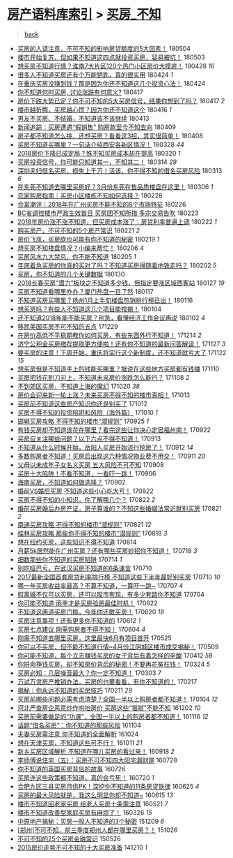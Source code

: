 [房产语料库索引](../../README.md)  > [买房_不知](买房_不知.md)
====
> [back](../README.md)

- [买房的人请注意，不可不知的影响房贷额度的5大因素！](http://jkwz.applinzi.com/ittc/7099311234774205446.html#%E4%B9%B0%E6%88%BF%E7%9A%84%E4%BA%BA%E8%AF%B7%E6%B3%A8%E6%84%8F%EF%BC%8C%E4%B8%8D%E5%8F%AF%E4%B8%8D%E7%9F%A5%E7%9A%84%E5%BD%B1%E5%93%8D%E6%88%BF%E8%B4%B7%E9%A2%9D%E5%BA%A6%E7%9A%845%E5%A4%A7%E5%9B%A0%E7%B4%A0%EF%BC%81) 180504  
- [楼市开始复苏，但如果不知道这四点就投资买房，容易被坑！](http://jkwz.applinzi.com/ittc/7098965110716630027.html#%E6%A5%BC%E5%B8%82%E5%BC%80%E5%A7%8B%E5%A4%8D%E8%8B%8F%EF%BC%8C%E4%BD%86%E5%A6%82%E6%9E%9C%E4%B8%8D%E7%9F%A5%E9%81%93%E8%BF%99%E5%9B%9B%E7%82%B9%E5%B0%B1%E6%8A%95%E8%B5%84%E4%B9%B0%E6%88%BF%EF%BC%8C%E5%AE%B9%E6%98%93%E8%A2%AB%E5%9D%91%EF%BC%81) 180503  
- [想买房不知道行情？淮南7大片区120个热门小区房价大摸底！](http://jkwz.applinzi.com/ittc/7096966042998014983.html#%E6%83%B3%E4%B9%B0%E6%88%BF%E4%B8%8D%E7%9F%A5%E9%81%93%E8%A1%8C%E6%83%85%EF%BC%9F%E6%B7%AE%E5%8D%977%E5%A4%A7%E7%89%87%E5%8C%BA120%E4%B8%AA%E7%83%AD%E9%97%A8%E5%B0%8F%E5%8C%BA%E6%88%BF%E4%BB%B7%E5%A4%A7%E6%91%B8%E5%BA%95%EF%BC%81) 180428 *16* 
- [很多人不知道买房还有个万能钥匙，真的很实用](http://jkwz.applinzi.com/ittc/7095532587047191562.html#%E5%BE%88%E5%A4%9A%E4%BA%BA%E4%B8%8D%E7%9F%A5%E9%81%93%E4%B9%B0%E6%88%BF%E8%BF%98%E6%9C%89%E4%B8%AA%E4%B8%87%E8%83%BD%E9%92%A5%E5%8C%99%EF%BC%8C%E7%9C%9F%E7%9A%84%E5%BE%88%E5%AE%9E%E7%94%A8) 180424 *1* 
- [在重庆买房没赚到钱？那是因为你还不知道这几个投资心法！](http://jkwz.applinzi.com/ittc/7095505882542769168.html#%E5%9C%A8%E9%87%8D%E5%BA%86%E4%B9%B0%E6%88%BF%E6%B2%A1%E8%B5%9A%E5%88%B0%E9%92%B1%EF%BC%9F%E9%82%A3%E6%98%AF%E5%9B%A0%E4%B8%BA%E4%BD%A0%E8%BF%98%E4%B8%8D%E7%9F%A5%E9%81%93%E8%BF%99%E5%87%A0%E4%B8%AA%E6%8A%95%E8%B5%84%E5%BF%83%E6%B3%95%EF%BC%81) 180424  
- [你不知道何时买房, 讨论涨跌有何意义?](http://jkwz.applinzi.com/ittc/7092903444304364561.html#%E4%BD%A0%E4%B8%8D%E7%9F%A5%E9%81%93%E4%BD%95%E6%97%B6%E4%B9%B0%E6%88%BF%2C+%E8%AE%A8%E8%AE%BA%E6%B6%A8%E8%B7%8C%E6%9C%89%E4%BD%95%E6%84%8F%E4%B9%89%3F) 180417  
- [房价下跌大势已定？你不可不知的5大买房信号，结果你想到了吗？](http://jkwz.applinzi.com/ittc/7092897775304049681.html#%E6%88%BF%E4%BB%B7%E4%B8%8B%E8%B7%8C%E5%A4%A7%E5%8A%BF%E5%B7%B2%E5%AE%9A%EF%BC%9F%E4%BD%A0%E4%B8%8D%E5%8F%AF%E4%B8%8D%E7%9F%A5%E7%9A%845%E5%A4%A7%E4%B9%B0%E6%88%BF%E4%BF%A1%E5%8F%B7%EF%BC%8C%E7%BB%93%E6%9E%9C%E4%BD%A0%E6%83%B3%E5%88%B0%E4%BA%86%E5%90%97%EF%BC%9F) 180417 *2* 
- [楼市越折腾，买房越心慌？因为你还不知道这个](http://jkwz.applinzi.com/ittc/7092522306545124362.html#%E6%A5%BC%E5%B8%82%E8%B6%8A%E6%8A%98%E8%85%BE%EF%BC%8C%E4%B9%B0%E6%88%BF%E8%B6%8A%E5%BF%83%E6%85%8C%EF%BC%9F%E5%9B%A0%E4%B8%BA%E4%BD%A0%E8%BF%98%E4%B8%8D%E7%9F%A5%E9%81%93%E8%BF%99%E4%B8%AA) 180416 *1* 
- [男友不买房、不结婚，不知道该不该继续](http://jkwz.applinzi.com/ittc/7091541126282740746.html#%E7%94%B7%E5%8F%8B%E4%B8%8D%E4%B9%B0%E6%88%BF%E3%80%81%E4%B8%8D%E7%BB%93%E5%A9%9A%EF%BC%8C%E4%B8%8D%E7%9F%A5%E9%81%93%E8%AF%A5%E4%B8%8D%E8%AF%A5%E7%BB%A7%E7%BB%AD) 180413  
- [新闻追踪：买房遭遇“假销售” 购房款至今不知去向](http://jkwz.applinzi.com/ittc/7090074220300338186.html#%E6%96%B0%E9%97%BB%E8%BF%BD%E8%B8%AA%EF%BC%9A%E4%B9%B0%E6%88%BF%E9%81%AD%E9%81%87%E2%80%9C%E5%81%87%E9%94%80%E5%94%AE%E2%80%9D+%E8%B4%AD%E6%88%BF%E6%AC%BE%E8%87%B3%E4%BB%8A%E4%B8%8D%E7%9F%A5%E5%8E%BB%E5%90%91) 180409  
- [房子都不知道怎么挑，还想买房？看看这3招，其实很简单！](http://jkwz.applinzi.com/ittc/7089669072977658886.html#%E6%88%BF%E5%AD%90%E9%83%BD%E4%B8%8D%E7%9F%A5%E9%81%93%E6%80%8E%E4%B9%88%E6%8C%91%EF%BC%8C%E8%BF%98%E6%83%B3%E4%B9%B0%E6%88%BF%EF%BC%9F%E7%9C%8B%E7%9C%8B%E8%BF%993%E6%8B%9B%EF%BC%8C%E5%85%B6%E5%AE%9E%E5%BE%88%E7%AE%80%E5%8D%95%EF%BC%81) 180408  
- [买房不知道买哪里？一句话介绍西安各新区情况！](http://jkwz.applinzi.com/ittc/7085530901184513035.html#%E4%B9%B0%E6%88%BF%E4%B8%8D%E7%9F%A5%E9%81%93%E4%B9%B0%E5%93%AA%E9%87%8C%EF%BC%9F%E4%B8%80%E5%8F%A5%E8%AF%9D%E4%BB%8B%E7%BB%8D%E8%A5%BF%E5%AE%89%E5%90%84%E6%96%B0%E5%8C%BA%E6%83%85%E5%86%B5%EF%BC%81) 180328 *44* 
- [2018房价下降已成定局？殊不知买房成本却在提高](http://jkwz.applinzi.com/ittc/7082638604881101831.html#2018%E6%88%BF%E4%BB%B7%E4%B8%8B%E9%99%8D%E5%B7%B2%E6%88%90%E5%AE%9A%E5%B1%80%EF%BC%9F%E6%AE%8A%E4%B8%8D%E7%9F%A5%E4%B9%B0%E6%88%BF%E6%88%90%E6%9C%AC%E5%8D%B4%E5%9C%A8%E6%8F%90%E9%AB%98) 180320 *1* 
- [买房投资信号，你可能只知道其一，不知其二！](http://jkwz.applinzi.com/ittc/7080289951151555591.html#%E4%B9%B0%E6%88%BF%E6%8A%95%E8%B5%84%E4%BF%A1%E5%8F%B7%EF%BC%8C%E4%BD%A0%E5%8F%AF%E8%83%BD%E5%8F%AA%E7%9F%A5%E9%81%93%E5%85%B6%E4%B8%80%EF%BC%8C%E4%B8%8D%E7%9F%A5%E5%85%B6%E4%BA%8C%EF%BC%81) 180314 *29* 
- [深圳夫妇借名买房，损失上千万！活该，你不得不知的借名买房风险](http://jkwz.applinzi.com/ittc/7079944801527268359.html#%E6%B7%B1%E5%9C%B3%E5%A4%AB%E5%A6%87%E5%80%9F%E5%90%8D%E4%B9%B0%E6%88%BF%EF%BC%8C%E6%8D%9F%E5%A4%B1%E4%B8%8A%E5%8D%83%E4%B8%87%EF%BC%81%E6%B4%BB%E8%AF%A5%EF%BC%8C%E4%BD%A0%E4%B8%8D%E5%BE%97%E4%B8%8D%E7%9F%A5%E7%9A%84%E5%80%9F%E5%90%8D%E4%B9%B0%E6%88%BF%E9%A3%8E%E9%99%A9) 180313 *6* 
- [在东莞不知道去哪里买房好？3月份东莞在售品质楼盘在这里！](http://jkwz.applinzi.com/ittc/7077419494534546439.html#%E5%9C%A8%E4%B8%9C%E8%8E%9E%E4%B8%8D%E7%9F%A5%E9%81%93%E5%8E%BB%E5%93%AA%E9%87%8C%E4%B9%B0%E6%88%BF%E5%A5%BD%EF%BC%9F3%E6%9C%88%E4%BB%BD%E4%B8%9C%E8%8E%9E%E5%9C%A8%E5%94%AE%E5%93%81%E8%B4%A8%E6%A5%BC%E7%9B%98%E5%9C%A8%E8%BF%99%E9%87%8C%EF%BC%81) 180306 *1* 
- [恋家购房指南｜买房小区楼栋不知如何选择？](http://jkwz.applinzi.com/ittc/7075187347211944966.html#%E6%81%8B%E5%AE%B6%E8%B4%AD%E6%88%BF%E6%8C%87%E5%8D%97%EF%BD%9C%E4%B9%B0%E6%88%BF%E5%B0%8F%E5%8C%BA%E6%A5%BC%E6%A0%8B%E4%B8%8D%E7%9F%A5%E5%A6%82%E4%BD%95%E9%80%89%E6%8B%A9%EF%BC%9F) 180228  
- [合富潮评｜2018年在广州买房不能不知的8个市场特征](http://jkwz.applinzi.com/ittc/7074338331163100166.html#%E5%90%88%E5%AF%8C%E6%BD%AE%E8%AF%84%EF%BD%9C2018%E5%B9%B4%E5%9C%A8%E5%B9%BF%E5%B7%9E%E4%B9%B0%E6%88%BF%E4%B8%8D%E8%83%BD%E4%B8%8D%E7%9F%A5%E7%9A%848%E4%B8%AA%E5%B8%82%E5%9C%BA%E7%89%B9%E5%BE%81) 180226  
- [BC省调控楼市严政生效首日 买房团不知所措 多宗交易告吹](http://jkwz.applinzi.com/ittc/7073196506826146827.html#BC%E7%9C%81%E8%B0%83%E6%8E%A7%E6%A5%BC%E5%B8%82%E4%B8%A5%E6%94%BF%E7%94%9F%E6%95%88%E9%A6%96%E6%97%A5+%E4%B9%B0%E6%88%BF%E5%9B%A2%E4%B8%8D%E7%9F%A5%E6%89%80%E6%8E%AA+%E5%A4%9A%E5%AE%97%E4%BA%A4%E6%98%93%E5%91%8A%E5%90%B9) 180223  
- [2018年房价涨不涨不知道，但买房成本涨了：房贷利率普遍上调](http://jkwz.applinzi.com/ittc/7072667548531557382.html#2018%E5%B9%B4%E6%88%BF%E4%BB%B7%E6%B6%A8%E4%B8%8D%E6%B6%A8%E4%B8%8D%E7%9F%A5%E9%81%93%EF%BC%8C%E4%BD%86%E4%B9%B0%E6%88%BF%E6%88%90%E6%9C%AC%E6%B6%A8%E4%BA%86%EF%BC%9A%E6%88%BF%E8%B4%B7%E5%88%A9%E7%8E%87%E6%99%AE%E9%81%8D%E4%B8%8A%E8%B0%83) 180222 *1* 
- [购买房产，不可不知的5个房产常识](http://jkwz.applinzi.com/ittc/7072172096279282694.html#%E8%B4%AD%E4%B9%B0%E6%88%BF%E4%BA%A7%EF%BC%8C%E4%B8%8D%E5%8F%AF%E4%B8%8D%E7%9F%A5%E7%9A%845%E4%B8%AA%E6%88%BF%E4%BA%A7%E5%B8%B8%E8%AF%86) 180221 *2* 
- [房价飞涨，买房砍价可能有你不知道的秘密](http://jkwz.applinzi.com/ittc/7071345571388720134.html#%E6%88%BF%E4%BB%B7%E9%A3%9E%E6%B6%A8%EF%BC%8C%E4%B9%B0%E6%88%BF%E7%A0%8D%E4%BB%B7%E5%8F%AF%E8%83%BD%E6%9C%89%E4%BD%A0%E4%B8%8D%E7%9F%A5%E9%81%93%E7%9A%84%E7%A7%98%E5%AF%86) 180219 *1* 
- [想买房不知楼盘情况？小编来帮忙！](http://jkwz.applinzi.com/ittc/7066786902407906315.html#%E6%83%B3%E4%B9%B0%E6%88%BF%E4%B8%8D%E7%9F%A5%E6%A5%BC%E7%9B%98%E6%83%85%E5%86%B5%EF%BC%9F%E5%B0%8F%E7%BC%96%E6%9D%A5%E5%B8%AE%E5%BF%99%EF%BC%81) 180206 *4* 
- [买房风水九大禁忌，你不能不知道](http://jkwz.applinzi.com/ittc/7066737341446489095.html#%E4%B9%B0%E6%88%BF%E9%A3%8E%E6%B0%B4%E4%B9%9D%E5%A4%A7%E7%A6%81%E5%BF%8C%EF%BC%8C%E4%BD%A0%E4%B8%8D%E8%83%BD%E4%B8%8D%E7%9F%A5%E9%81%93) 180205 *1* 
- [年底着急买房的你真的买对了吗？不知道买房得随着地铁走吗？](http://jkwz.applinzi.com/ittc/7065539527026672646.html#%E5%B9%B4%E5%BA%95%E7%9D%80%E6%80%A5%E4%B9%B0%E6%88%BF%E7%9A%84%E4%BD%A0%E7%9C%9F%E7%9A%84%E4%B9%B0%E5%AF%B9%E4%BA%86%E5%90%97%EF%BC%9F%E4%B8%8D%E7%9F%A5%E9%81%93%E4%B9%B0%E6%88%BF%E5%BE%97%E9%9A%8F%E7%9D%80%E5%9C%B0%E9%93%81%E8%B5%B0%E5%90%97%EF%BC%9F) 180202 *5* 
- [买房，你不知道的几个关键数据](http://jkwz.applinzi.com/ittc/7064293406585390086.html#%E4%B9%B0%E6%88%BF%EF%BC%8C%E4%BD%A0%E4%B8%8D%E7%9F%A5%E9%81%93%E7%9A%84%E5%87%A0%E4%B8%AA%E5%85%B3%E9%94%AE%E6%95%B0%E6%8D%AE) 180130  
- [2018长春买房“潜力”板块之不知道多少钱，但指定要涨区域西客站](http://jkwz.applinzi.com/ittc/7062846635623580679.html#2018%E9%95%BF%E6%98%A5%E4%B9%B0%E6%88%BF%E2%80%9C%E6%BD%9C%E5%8A%9B%E2%80%9D%E6%9D%BF%E5%9D%97%E4%B9%8B%E4%B8%8D%E7%9F%A5%E9%81%93%E5%A4%9A%E5%B0%91%E9%92%B1%EF%BC%8C%E4%BD%86%E6%8C%87%E5%AE%9A%E8%A6%81%E6%B6%A8%E5%8C%BA%E5%9F%9F%E8%A5%BF%E5%AE%A2%E7%AB%99) 180127 *19* 
- [买房不知道看哪里咋办？厦门热盘一目了然](http://jkwz.applinzi.com/ittc/7059485775484158982.html#%E4%B9%B0%E6%88%BF%E4%B8%8D%E7%9F%A5%E9%81%93%E7%9C%8B%E5%93%AA%E9%87%8C%E5%92%8B%E5%8A%9E%EF%BC%9F%E5%8E%A6%E9%97%A8%E7%83%AD%E7%9B%98%E4%B8%80%E7%9B%AE%E4%BA%86%E7%84%B6) 180117  
- [不知道买房买哪里？扬州1月上半旬楼盘热销排行榜已出！](http://jkwz.applinzi.com/ittc/7059205782128559110.html#%E4%B8%8D%E7%9F%A5%E9%81%93%E4%B9%B0%E6%88%BF%E4%B9%B0%E5%93%AA%E9%87%8C%EF%BC%9F%E6%89%AC%E5%B7%9E1%E6%9C%88%E4%B8%8A%E5%8D%8A%E6%97%AC%E6%A5%BC%E7%9B%98%E7%83%AD%E9%94%80%E6%8E%92%E8%A1%8C%E6%A6%9C%E5%B7%B2%E5%87%BA%EF%BC%81) 180116  
- [想买房吗？有些人不知道这几个项目能按揭！](http://jkwz.applinzi.com/ittc/7054688429881689105.html#%E6%83%B3%E4%B9%B0%E6%88%BF%E5%90%97%EF%BC%9F%E6%9C%89%E4%BA%9B%E4%BA%BA%E4%B8%8D%E7%9F%A5%E9%81%93%E8%BF%99%E5%87%A0%E4%B8%AA%E9%A1%B9%E7%9B%AE%E8%83%BD%E6%8C%89%E6%8F%AD%EF%BC%81) 180104  
- [还不知道2018年能不能买房？别急，看懂经济工作会议再说](http://jkwz.applinzi.com/ittc/7053987800439849995.html#%E8%BF%98%E4%B8%8D%E7%9F%A5%E9%81%932018%E5%B9%B4%E8%83%BD%E4%B8%8D%E8%83%BD%E4%B9%B0%E6%88%BF%EF%BC%9F%E5%88%AB%E6%80%A5%EF%BC%8C%E7%9C%8B%E6%87%82%E7%BB%8F%E6%B5%8E%E5%B7%A5%E4%BD%9C%E4%BC%9A%E8%AE%AE%E5%86%8D%E8%AF%B4) 180102 *4* 
- [移民美国买房不可不知的五点](http://jkwz.applinzi.com/ittc/7052452914348426257.html#%E7%A7%BB%E6%B0%91%E7%BE%8E%E5%9B%BD%E4%B9%B0%E6%88%BF%E4%B8%8D%E5%8F%AF%E4%B8%8D%E7%9F%A5%E7%9A%84%E4%BA%94%E7%82%B9) 171229  
- [在房价高低不平稳期教你如何买房，有些东西外行不知道！](http://jkwz.applinzi.com/ittc/7046855208179598352.html#%E5%9C%A8%E6%88%BF%E4%BB%B7%E9%AB%98%E4%BD%8E%E4%B8%8D%E5%B9%B3%E7%A8%B3%E6%9C%9F%E6%95%99%E4%BD%A0%E5%A6%82%E4%BD%95%E4%B9%B0%E6%88%BF%EF%BC%8C%E6%9C%89%E4%BA%9B%E4%B8%9C%E8%A5%BF%E5%A4%96%E8%A1%8C%E4%B8%8D%E7%9F%A5%E9%81%93%EF%BC%81) 171214 *2* 
- [济宁公积金买房缴存提取更方便啦！还有你不知道的最新问答解读！](http://jkwz.applinzi.com/ittc/7040569647361950737.html#%E6%B5%8E%E5%AE%81%E5%85%AC%E7%A7%AF%E9%87%91%E4%B9%B0%E6%88%BF%E7%BC%B4%E5%AD%98%E6%8F%90%E5%8F%96%E6%9B%B4%E6%96%B9%E4%BE%BF%E5%95%A6%EF%BC%81%E8%BF%98%E6%9C%89%E4%BD%A0%E4%B8%8D%E7%9F%A5%E9%81%93%E7%9A%84%E6%9C%80%E6%96%B0%E9%97%AE%E7%AD%94%E8%A7%A3%E8%AF%BB%EF%BC%81) 171127 *3* 
- [要买房的注意！下周开始，重庆将实行这个新制度，还不知道就亏大了](http://jkwz.applinzi.com/ittc/7038900640313508881.html#%E8%A6%81%E4%B9%B0%E6%88%BF%E7%9A%84%E6%B3%A8%E6%84%8F%EF%BC%81%E4%B8%8B%E5%91%A8%E5%BC%80%E5%A7%8B%EF%BC%8C%E9%87%8D%E5%BA%86%E5%B0%86%E5%AE%9E%E8%A1%8C%E8%BF%99%E4%B8%AA%E6%96%B0%E5%88%B6%E5%BA%A6%EF%BC%8C%E8%BF%98%E4%B8%8D%E7%9F%A5%E9%81%93%E5%B0%B1%E4%BA%8F%E5%A4%A7%E4%BA%86) 171122 *15* 
- [想买房但是不知道手上的钱能买哪里？据说在这些地方买房都有钱赚](http://jkwz.applinzi.com/ittc/7034331744927482896.html#%E6%83%B3%E4%B9%B0%E6%88%BF%E4%BD%86%E6%98%AF%E4%B8%8D%E7%9F%A5%E9%81%93%E6%89%8B%E4%B8%8A%E7%9A%84%E9%92%B1%E8%83%BD%E4%B9%B0%E5%93%AA%E9%87%8C%EF%BC%9F%E6%8D%AE%E8%AF%B4%E5%9C%A8%E8%BF%99%E4%BA%9B%E5%9C%B0%E6%96%B9%E4%B9%B0%E6%88%BF%E9%83%BD%E6%9C%89%E9%92%B1%E8%B5%9A) 171110  
- [买房把钱花到刀刃上，不知道未来房价涨跌怎么能行？](http://jkwz.applinzi.com/ittc/7033676843385881617.html#%E4%B9%B0%E6%88%BF%E6%8A%8A%E9%92%B1%E8%8A%B1%E5%88%B0%E5%88%80%E5%88%83%E4%B8%8A%EF%BC%8C%E4%B8%8D%E7%9F%A5%E9%81%93%E6%9C%AA%E6%9D%A5%E6%88%BF%E4%BB%B7%E6%B6%A8%E8%B7%8C%E6%80%8E%E4%B9%88%E8%83%BD%E8%A1%8C%EF%BC%9F) 171108 *2* 
- [不到郊区买房，不知道上海的魔幻](http://jkwz.applinzi.com/ittc/7026469685598618640.html#%E4%B8%8D%E5%88%B0%E9%83%8A%E5%8C%BA%E4%B9%B0%E6%88%BF%EF%BC%8C%E4%B8%8D%E7%9F%A5%E9%81%93%E4%B8%8A%E6%B5%B7%E7%9A%84%E9%AD%94%E5%B9%BB) 171020 *38* 
- [房价会迎来新一轮上涨？未来买房不得不知的楼市真相！](http://jkwz.applinzi.com/ittc/7023984898698904592.html#%E6%88%BF%E4%BB%B7%E4%BC%9A%E8%BF%8E%E6%9D%A5%E6%96%B0%E4%B8%80%E8%BD%AE%E4%B8%8A%E6%B6%A8%EF%BC%9F%E6%9C%AA%E6%9D%A5%E4%B9%B0%E6%88%BF%E4%B8%8D%E5%BE%97%E4%B8%8D%E7%9F%A5%E7%9A%84%E6%A5%BC%E5%B8%82%E7%9C%9F%E7%9B%B8%EF%BC%81) 171013  
- [买房前不知道这些房产知识你还是别买了](http://jkwz.applinzi.com/ittc/7023582820033889296.html#%E4%B9%B0%E6%88%BF%E5%89%8D%E4%B8%8D%E7%9F%A5%E9%81%93%E8%BF%99%E4%BA%9B%E6%88%BF%E4%BA%A7%E7%9F%A5%E8%AF%86%E4%BD%A0%E8%BF%98%E6%98%AF%E5%88%AB%E4%B9%B0%E4%BA%86) 171012  
- [买房不得不知的投资陷阱和风险（海外篇）](http://jkwz.applinzi.com/ittc/7022862981023663121.html#%E4%B9%B0%E6%88%BF%E4%B8%8D%E5%BE%97%E4%B8%8D%E7%9F%A5%E7%9A%84%E6%8A%95%E8%B5%84%E9%99%B7%E9%98%B1%E5%92%8C%E9%A3%8E%E9%99%A9%EF%BC%88%E6%B5%B7%E5%A4%96%E7%AF%87%EF%BC%89) 171010 *1* 
- [邯郸买房攻略 不得不知的楼市“潜规则”](http://jkwz.applinzi.com/ittc/7017166377755083793.html#%E9%82%AF%E9%83%B8%E4%B9%B0%E6%88%BF%E6%94%BB%E7%95%A5+%E4%B8%8D%E5%BE%97%E4%B8%8D%E7%9F%A5%E7%9A%84%E6%A5%BC%E5%B8%82%E2%80%9C%E6%BD%9C%E8%A7%84%E5%88%99%E2%80%9D) 170925 *1* 
- [有钱买房却不知道该花在哪里？看完这些让你决心定居福州南！](http://jkwz.applinzi.com/ittc/7016186156197348369.html#%E6%9C%89%E9%92%B1%E4%B9%B0%E6%88%BF%E5%8D%B4%E4%B8%8D%E7%9F%A5%E9%81%93%E8%AF%A5%E8%8A%B1%E5%9C%A8%E5%93%AA%E9%87%8C%EF%BC%9F%E7%9C%8B%E5%AE%8C%E8%BF%99%E4%BA%9B%E8%AE%A9%E4%BD%A0%E5%86%B3%E5%BF%83%E5%AE%9A%E5%B1%85%E7%A6%8F%E5%B7%9E%E5%8D%97%EF%BC%81) 170922  
- [买房应关注哪些问题？以下六点不得不知道！](http://jkwz.applinzi.com/ittc/7012742568792818704.html#%E4%B9%B0%E6%88%BF%E5%BA%94%E5%85%B3%E6%B3%A8%E5%93%AA%E4%BA%9B%E9%97%AE%E9%A2%98%EF%BC%9F%E4%BB%A5%E4%B8%8B%E5%85%AD%E7%82%B9%E4%B8%8D%E5%BE%97%E4%B8%8D%E7%9F%A5%E9%81%93%EF%BC%81) 170913  
- [不知道从什么时候开始，岳阳人买房开始流行抢房了！](http://jkwz.applinzi.com/ittc/7012380012542690320.html#%E4%B8%8D%E7%9F%A5%E9%81%93%E4%BB%8E%E4%BB%80%E4%B9%88%E6%97%B6%E5%80%99%E5%BC%80%E5%A7%8B%EF%BC%8C%E5%B2%B3%E9%98%B3%E4%BA%BA%E4%B9%B0%E6%88%BF%E5%BC%80%E5%A7%8B%E6%B5%81%E8%A1%8C%E6%8A%A2%E6%88%BF%E4%BA%86%EF%BC%81) 170912 *14* 
- [多数购房者不知道！买房后出现这六种情况物业费不用交！](http://jkwz.applinzi.com/ittc/7012129402010469393.html#%E5%A4%9A%E6%95%B0%E8%B4%AD%E6%88%BF%E8%80%85%E4%B8%8D%E7%9F%A5%E9%81%93%EF%BC%81%E4%B9%B0%E6%88%BF%E5%90%8E%E5%87%BA%E7%8E%B0%E8%BF%99%E5%85%AD%E7%A7%8D%E6%83%85%E5%86%B5%E7%89%A9%E4%B8%9A%E8%B4%B9%E4%B8%8D%E7%94%A8%E4%BA%A4%EF%BC%81) 170911 *20* 
- [父母以未成年子女名义买房 五大风险不可不知](http://jkwz.applinzi.com/ittc/7010940890355598097.html#%E7%88%B6%E6%AF%8D%E4%BB%A5%E6%9C%AA%E6%88%90%E5%B9%B4%E5%AD%90%E5%A5%B3%E5%90%8D%E4%B9%89%E4%B9%B0%E6%88%BF+%E4%BA%94%E5%A4%A7%E9%A3%8E%E9%99%A9%E4%B8%8D%E5%8F%AF%E4%B8%8D%E7%9F%A5) 170908  
- [买房十大陷阱！不看不知道，一看吓一跳！](http://jkwz.applinzi.com/ittc/7010204463376368656.html#%E4%B9%B0%E6%88%BF%E5%8D%81%E5%A4%A7%E9%99%B7%E9%98%B1%EF%BC%81%E4%B8%8D%E7%9C%8B%E4%B8%8D%E7%9F%A5%E9%81%93%EF%BC%8C%E4%B8%80%E7%9C%8B%E5%90%93%E4%B8%80%E8%B7%B3%EF%BC%81) 170906  
- [海南买房，不知道如何做选择？](http://jkwz.applinzi.com/ittc/7008728021123728401.html#%E6%B5%B7%E5%8D%97%E4%B9%B0%E6%88%BF%EF%BC%8C%E4%B8%8D%E7%9F%A5%E9%81%93%E5%A6%82%E4%BD%95%E5%81%9A%E9%80%89%E6%8B%A9%EF%BC%9F) 170902  
- [婚前VS婚后买房 不知道这些小心吃大亏！](http://jkwz.applinzi.com/ittc/7004702958988821521.html#%E5%A9%9A%E5%89%8DVS%E5%A9%9A%E5%90%8E%E4%B9%B0%E6%88%BF+%E4%B8%8D%E7%9F%A5%E9%81%93%E8%BF%99%E4%BA%9B%E5%B0%8F%E5%BF%83%E5%90%83%E5%A4%A7%E4%BA%8F%EF%BC%81) 170822  
- [买房不得不知的小知识，你了解哪几个？](http://jkwz.applinzi.com/ittc/7004545497833145360.html#%E4%B9%B0%E6%88%BF%E4%B8%8D%E5%BE%97%E4%B8%8D%E7%9F%A5%E7%9A%84%E5%B0%8F%E7%9F%A5%E8%AF%86%EF%BC%8C%E4%BD%A0%E4%BA%86%E8%A7%A3%E5%93%AA%E5%87%A0%E4%B8%AA%EF%BC%9F) 170822 *2* 
- [婚前买房婚后办房产证，房子算谁的？不知这些婚姻法常识就别买房](http://jkwz.applinzi.com/ittc/7004330112911410193.html#%E5%A9%9A%E5%89%8D%E4%B9%B0%E6%88%BF%E5%A9%9A%E5%90%8E%E5%8A%9E%E6%88%BF%E4%BA%A7%E8%AF%81%EF%BC%8C%E6%88%BF%E5%AD%90%E7%AE%97%E8%B0%81%E7%9A%84%EF%BC%9F%E4%B8%8D%E7%9F%A5%E8%BF%99%E4%BA%9B%E5%A9%9A%E5%A7%BB%E6%B3%95%E5%B8%B8%E8%AF%86%E5%B0%B1%E5%88%AB%E4%B9%B0%E6%88%BF) 170821 *2* 
- [南通买房攻略 不得不知的楼市“潜规则”](http://jkwz.applinzi.com/ittc/7004038935242867728.html#%E5%8D%97%E9%80%9A%E4%B9%B0%E6%88%BF%E6%94%BB%E7%95%A5+%E4%B8%8D%E5%BE%97%E4%B8%8D%E7%9F%A5%E7%9A%84%E6%A5%BC%E5%B8%82%E2%80%9C%E6%BD%9C%E8%A7%84%E5%88%99%E2%80%9D) 170821 *12* 
- [桂林买房攻略 那些你不得不知的楼市“潜规则”](http://jkwz.applinzi.com/ittc/7002926014609753104.html#%E6%A1%82%E6%9E%97%E4%B9%B0%E6%88%BF%E6%94%BB%E7%95%A5+%E9%82%A3%E4%BA%9B%E4%BD%A0%E4%B8%8D%E5%BE%97%E4%B8%8D%E7%9F%A5%E7%9A%84%E6%A5%BC%E5%B8%82%E2%80%9C%E6%BD%9C%E8%A7%84%E5%88%99%E2%80%9D) 170818 *3* 
- [想在纽约买房，这些知识不得不知道](http://jkwz.applinzi.com/ittc/7001716498585093137.html#%E6%83%B3%E5%9C%A8%E7%BA%BD%E7%BA%A6%E4%B9%B0%E6%88%BF%EF%BC%8C%E8%BF%99%E4%BA%9B%E7%9F%A5%E8%AF%86%E4%B8%8D%E5%BE%97%E4%B8%8D%E7%9F%A5%E9%81%93) 170814  
- [月薪5k居然能在广州买房？还有哪些买房妙招你不知道！](http://jkwz.applinzi.com/ittc/6991658955368301584.html#%E6%9C%88%E8%96%AA5k%E5%B1%85%E7%84%B6%E8%83%BD%E5%9C%A8%E5%B9%BF%E5%B7%9E%E4%B9%B0%E6%88%BF%EF%BC%9F%E8%BF%98%E6%9C%89%E5%93%AA%E4%BA%9B%E4%B9%B0%E6%88%BF%E5%A6%99%E6%8B%9B%E4%BD%A0%E4%B8%8D%E7%9F%A5%E9%81%93%EF%BC%81) 170718 *3* 
- [细数那些你不知道的买房陷阱](http://jkwz.applinzi.com/ittc/6990205005469320208.html#%E7%BB%86%E6%95%B0%E9%82%A3%E4%BA%9B%E4%BD%A0%E4%B8%8D%E7%9F%A5%E9%81%93%E7%9A%84%E4%B9%B0%E6%88%BF%E9%99%B7%E9%98%B1) 170714 *1* 
- [别吃哑巴亏，在武汉买房不知道的6条谏言](http://jkwz.applinzi.com/ittc/6988693646017561605.html#%E5%88%AB%E5%90%83%E5%93%91%E5%B7%B4%E4%BA%8F%EF%BC%8C%E5%9C%A8%E6%AD%A6%E6%B1%89%E4%B9%B0%E6%88%BF%E4%B8%8D%E7%9F%A5%E9%81%93%E7%9A%846%E6%9D%A1%E8%B0%8F%E8%A8%80) 170710  
- [2017最新全国首套房贷利率排行榜 不知道这些下半年最好别买房](http://jkwz.applinzi.com/ittc/6988727916228510724.html#2017%E6%9C%80%E6%96%B0%E5%85%A8%E5%9B%BD%E9%A6%96%E5%A5%97%E6%88%BF%E8%B4%B7%E5%88%A9%E7%8E%87%E6%8E%92%E8%A1%8C%E6%A6%9C+%E4%B8%8D%E7%9F%A5%E9%81%93%E8%BF%99%E4%BA%9B%E4%B8%8B%E5%8D%8A%E5%B9%B4%E6%9C%80%E5%A5%BD%E5%88%AB%E4%B9%B0%E6%88%BF) 170710 *10* 
- [哪一年买房收益率最高？不算不知道，一算吓一跳~](http://jkwz.applinzi.com/ittc/6987566417686561796.html#%E5%93%AA%E4%B8%80%E5%B9%B4%E4%B9%B0%E6%88%BF%E6%94%B6%E7%9B%8A%E7%8E%87%E6%9C%80%E9%AB%98%EF%BC%9F%E4%B8%8D%E7%AE%97%E4%B8%8D%E7%9F%A5%E9%81%93%EF%BC%8C%E4%B8%80%E7%AE%97%E5%90%93%E4%B8%80%E8%B7%B3%7E) 170707 *4* 
- [假离婚不仅可以买房，还可以股市套现，有多少套路你不知道](http://jkwz.applinzi.com/ittc/6986384159470519301.html#%E5%81%87%E7%A6%BB%E5%A9%9A%E4%B8%8D%E4%BB%85%E5%8F%AF%E4%BB%A5%E4%B9%B0%E6%88%BF%EF%BC%8C%E8%BF%98%E5%8F%AF%E4%BB%A5%E8%82%A1%E5%B8%82%E5%A5%97%E7%8E%B0%EF%BC%8C%E6%9C%89%E5%A4%9A%E5%B0%91%E5%A5%97%E8%B7%AF%E4%BD%A0%E4%B8%8D%E7%9F%A5%E9%81%93) 170704  
- [你可能不知道 雨季才是买房验房最佳时机！](http://jkwz.applinzi.com/ittc/6981954354419336196.html#%E4%BD%A0%E5%8F%AF%E8%83%BD%E4%B8%8D%E7%9F%A5%E9%81%93+%E9%9B%A8%E5%AD%A3%E6%89%8D%E6%98%AF%E4%B9%B0%E6%88%BF%E9%AA%8C%E6%88%BF%E6%9C%80%E4%BD%B3%E6%97%B6%E6%9C%BA%EF%BC%81) 170622  
- [不知道这两道买房门槛，今年你还敢买房！](http://jkwz.applinzi.com/ittc/6981304698907657220.html#%E4%B8%8D%E7%9F%A5%E9%81%93%E8%BF%99%E4%B8%A4%E9%81%93%E4%B9%B0%E6%88%BF%E9%97%A8%E6%A7%9B%EF%BC%8C%E4%BB%8A%E5%B9%B4%E4%BD%A0%E8%BF%98%E6%95%A2%E4%B9%B0%E6%88%BF%EF%BC%81) 170620 *18* 
- [买房注意事项！还有更多你不知道的](http://jkwz.applinzi.com/ittc/6978233767272383493.html#%E4%B9%B0%E6%88%BF%E6%B3%A8%E6%84%8F%E4%BA%8B%E9%A1%B9%EF%BC%81%E8%BF%98%E6%9C%89%E6%9B%B4%E5%A4%9A%E4%BD%A0%E4%B8%8D%E7%9F%A5%E9%81%93%E7%9A%84) 170612 *1* 
- [买房七点建议 刚需购房者不得不知！](http://jkwz.applinzi.com/ittc/6975412432364110852.html#%E4%B9%B0%E6%88%BF%E4%B8%83%E7%82%B9%E5%BB%BA%E8%AE%AE+%E5%88%9A%E9%9C%80%E8%B4%AD%E6%88%BF%E8%80%85%E4%B8%8D%E5%BE%97%E4%B8%8D%E7%9F%A5%EF%BC%81) 170604 *4* 
- [刚需不知道去哪里买房，这里最快6月有项目首开](http://jkwz.applinzi.com/ittc/6971536834671674373.html#%E5%88%9A%E9%9C%80%E4%B8%8D%E7%9F%A5%E9%81%93%E5%8E%BB%E5%93%AA%E9%87%8C%E4%B9%B0%E6%88%BF%EF%BC%8C%E8%BF%99%E9%87%8C%E6%9C%80%E5%BF%AB6%E6%9C%88%E6%9C%89%E9%A1%B9%E7%9B%AE%E9%A6%96%E5%BC%80) 170525  
- [你可以不买房，但不能不知道行情~4月份江阴城区楼市成交揭秘！](http://jkwz.applinzi.com/ittc/6965572908792415236.html#%E4%BD%A0%E5%8F%AF%E4%BB%A5%E4%B8%8D%E4%B9%B0%E6%88%BF%EF%BC%8C%E4%BD%86%E4%B8%8D%E8%83%BD%E4%B8%8D%E7%9F%A5%E9%81%93%E8%A1%8C%E6%83%85%7E4%E6%9C%88%E4%BB%BD%E6%B1%9F%E9%98%B4%E5%9F%8E%E5%8C%BA%E6%A5%BC%E5%B8%82%E6%88%90%E4%BA%A4%E6%8F%AD%E7%A7%98%EF%BC%81) 170509  
- [你可能不知道，每个立志赚钱买房的女子背后有着怎样的辛酸](http://jkwz.applinzi.com/ittc/6955760209174725637.html#%E4%BD%A0%E5%8F%AF%E8%83%BD%E4%B8%8D%E7%9F%A5%E9%81%93%EF%BC%8C%E6%AF%8F%E4%B8%AA%E7%AB%8B%E5%BF%97%E8%B5%9A%E9%92%B1%E4%B9%B0%E6%88%BF%E7%9A%84%E5%A5%B3%E5%AD%90%E8%83%8C%E5%90%8E%E6%9C%89%E7%9D%80%E6%80%8E%E6%A0%B7%E7%9A%84%E8%BE%9B%E9%85%B8) 170412 *58* 
- [你拼命挣钱买房，却不知房价背后的秘密！不要再花冤枉钱！](http://jkwz.applinzi.com/ittc/6948205775523693573.html#%E4%BD%A0%E6%8B%BC%E5%91%BD%E6%8C%A3%E9%92%B1%E4%B9%B0%E6%88%BF%EF%BC%8C%E5%8D%B4%E4%B8%8D%E7%9F%A5%E6%88%BF%E4%BB%B7%E8%83%8C%E5%90%8E%E7%9A%84%E7%A7%98%E5%AF%86%EF%BC%81%E4%B8%8D%E8%A6%81%E5%86%8D%E8%8A%B1%E5%86%A4%E6%9E%89%E9%92%B1%EF%BC%81) 170324 *5* 
- [买房必知：几层噪音最大？你一定不知道！](http://jkwz.applinzi.com/ittc/6940845357952140293.html#%E4%B9%B0%E6%88%BF%E5%BF%85%E7%9F%A5%EF%BC%9A%E5%87%A0%E5%B1%82%E5%99%AA%E9%9F%B3%E6%9C%80%E5%A4%A7%EF%BC%9F%E4%BD%A0%E4%B8%80%E5%AE%9A%E4%B8%8D%E7%9F%A5%E9%81%93%EF%BC%81) 170303 *7* 
- [万试万灵房产推销办法，买房的也要看看，有你不知道的！](http://jkwz.applinzi.com/ittc/6935589085891789829.html#%E4%B8%87%E8%AF%95%E4%B8%87%E7%81%B5%E6%88%BF%E4%BA%A7%E6%8E%A8%E9%94%80%E5%8A%9E%E6%B3%95%EF%BC%8C%E4%B9%B0%E6%88%BF%E7%9A%84%E4%B9%9F%E8%A6%81%E7%9C%8B%E7%9C%8B%EF%BC%8C%E6%9C%89%E4%BD%A0%E4%B8%8D%E7%9F%A5%E9%81%93%E7%9A%84%EF%BC%81) 170217  
- [揭秘｜你永远不知道的买房技巧](http://jkwz.applinzi.com/ittc/6933306885091623941.html#%E6%8F%AD%E7%A7%98%EF%BD%9C%E4%BD%A0%E6%B0%B8%E8%BF%9C%E4%B8%8D%E7%9F%A5%E9%81%93%E7%9A%84%E4%B9%B0%E6%88%BF%E6%8A%80%E5%B7%A7) 170211 *29* 
- [买房前哪些问题必需考虑清楚？全国一半以上购房者都不知道！](http://jkwz.applinzi.com/ittc/6919229371994080261.html#%E4%B9%B0%E6%88%BF%E5%89%8D%E5%93%AA%E4%BA%9B%E9%97%AE%E9%A2%98%E5%BF%85%E9%9C%80%E8%80%83%E8%99%91%E6%B8%85%E6%A5%9A%EF%BC%9F%E5%85%A8%E5%9B%BD%E4%B8%80%E5%8D%8A%E4%BB%A5%E4%B8%8A%E8%B4%AD%E6%88%BF%E8%80%85%E9%83%BD%E4%B8%8D%E7%9F%A5%E9%81%93%EF%BC%81) 170104 *12* 
- [河北严查房企恶意炒作哄抬房价 买房这些“猫腻”不能不知](http://jkwz.applinzi.com/ittc/6907095692131959813.html#%E6%B2%B3%E5%8C%97%E4%B8%A5%E6%9F%A5%E6%88%BF%E4%BC%81%E6%81%B6%E6%84%8F%E7%82%92%E4%BD%9C%E5%93%84%E6%8A%AC%E6%88%BF%E4%BB%B7+%E4%B9%B0%E6%88%BF%E8%BF%99%E4%BA%9B%E2%80%9C%E7%8C%AB%E8%85%BB%E2%80%9D%E4%B8%8D%E8%83%BD%E4%B8%8D%E7%9F%A5) 161202 *10* 
- [买房前需要做足的“功课”，全国一半以上的购房者都不知道！](http://jkwz.applinzi.com/ittc/6901119112784118788.html#%E4%B9%B0%E6%88%BF%E5%89%8D%E9%9C%80%E8%A6%81%E5%81%9A%E8%B6%B3%E7%9A%84%E2%80%9C%E5%8A%9F%E8%AF%BE%E2%80%9D%EF%BC%8C%E5%85%A8%E5%9B%BD%E4%B8%80%E5%8D%8A%E4%BB%A5%E4%B8%8A%E7%9A%84%E8%B4%AD%E6%88%BF%E8%80%85%E9%83%BD%E4%B8%8D%E7%9F%A5%E9%81%93%EF%BC%81) 161116 *12* 
- [话题“借名买房”：你不知道的那些风险](http://jkwz.applinzi.com/ittc/6896663156759200772.html#%E8%AF%9D%E9%A2%98%E2%80%9C%E5%80%9F%E5%90%8D%E4%B9%B0%E6%88%BF%E2%80%9D%EF%BC%9A%E4%BD%A0%E4%B8%8D%E7%9F%A5%E9%81%93%E7%9A%84%E9%82%A3%E4%BA%9B%E9%A3%8E%E9%99%A9) 161104  
- [夫妻买房需注意 你不知道的全面解析](http://jkwz.applinzi.com/ittc/6892649284746347524.html#%E5%A4%AB%E5%A6%BB%E4%B9%B0%E6%88%BF%E9%9C%80%E6%B3%A8%E6%84%8F+%E4%BD%A0%E4%B8%8D%E7%9F%A5%E9%81%93%E7%9A%84%E5%85%A8%E9%9D%A2%E8%A7%A3%E6%9E%90) 161024  
- [想在天津买房，不知道这些可不行！](http://jkwz.applinzi.com/ittc/6887687351941202948.html#%E6%83%B3%E5%9C%A8%E5%A4%A9%E6%B4%A5%E4%B9%B0%E6%88%BF%EF%BC%8C%E4%B8%8D%E7%9F%A5%E9%81%93%E8%BF%99%E4%BA%9B%E5%8F%AF%E4%B8%8D%E8%A1%8C%EF%BC%81) 161011 *21* 
- [新乡买房区域解析 不知道在哪儿买房的看过来！](http://jkwz.applinzi.com/ittc/6879245731411526661.html#%E6%96%B0%E4%B9%A1%E4%B9%B0%E6%88%BF%E5%8C%BA%E5%9F%9F%E8%A7%A3%E6%9E%90+%E4%B8%8D%E7%9F%A5%E9%81%93%E5%9C%A8%E5%93%AA%E5%84%BF%E4%B9%B0%E6%88%BF%E7%9A%84%E7%9C%8B%E8%BF%87%E6%9D%A5%EF%BC%81) 160918 *2* 
- [李师傅说住宅（五）：买房不可不知四大阳宅漏财屋](http://jkwz.applinzi.com/ittc/6859690631055803397.html#%E6%9D%8E%E5%B8%88%E5%82%85%E8%AF%B4%E4%BD%8F%E5%AE%85%EF%BC%88%E4%BA%94%EF%BC%89%EF%BC%9A%E4%B9%B0%E6%88%BF%E4%B8%8D%E5%8F%AF%E4%B8%8D%E7%9F%A5%E5%9B%9B%E5%A4%A7%E9%98%B3%E5%AE%85%E6%BC%8F%E8%B4%A2%E5%B1%8B) 160728  
- [你不知道的英国买房背后的故事](http://jkwz.applinzi.com/ittc/6859231698818171909.html#%E4%BD%A0%E4%B8%8D%E7%9F%A5%E9%81%93%E7%9A%84%E8%8B%B1%E5%9B%BD%E4%B9%B0%E6%88%BF%E8%83%8C%E5%90%8E%E7%9A%84%E6%95%85%E4%BA%8B) 160726  
- [买房连这些政策都不知道，真的会亏死！](http://jkwz.applinzi.com/ittc/6856880869289231365.html#%E4%B9%B0%E6%88%BF%E8%BF%9E%E8%BF%99%E4%BA%9B%E6%94%BF%E7%AD%96%E9%83%BD%E4%B8%8D%E7%9F%A5%E9%81%93%EF%BC%8C%E7%9C%9F%E7%9A%84%E4%BC%9A%E4%BA%8F%E6%AD%BB%EF%BC%81) 160720 *1* 
- [合肥九区三县买房月供PK！深挖你不知道的11条房贷铁律](http://jkwz.applinzi.com/ittc/6847561014438265861.html#%E5%90%88%E8%82%A5%E4%B9%9D%E5%8C%BA%E4%B8%89%E5%8E%BF%E4%B9%B0%E6%88%BF%E6%9C%88%E4%BE%9BPK%EF%BC%81%E6%B7%B1%E6%8C%96%E4%BD%A0%E4%B8%8D%E7%9F%A5%E9%81%93%E7%9A%8411%E6%9D%A1%E6%88%BF%E8%B4%B7%E9%93%81%E5%BE%8B) 160625 *4* 
- [买房的最大风险就是，我这么明显你却不知道~](http://jkwz.applinzi.com/ittc/6843954662566528005.html#%E4%B9%B0%E6%88%BF%E7%9A%84%E6%9C%80%E5%A4%A7%E9%A3%8E%E9%99%A9%E5%B0%B1%E6%98%AF%EF%BC%8C%E6%88%91%E8%BF%99%E4%B9%88%E6%98%8E%E6%98%BE%E4%BD%A0%E5%8D%B4%E4%B8%8D%E7%9F%A5%E9%81%93%7E) 160615 *13* 
- [楼市不知道回老家买房 给老人买房十条需注意](http://jkwz.applinzi.com/ittc/6834746474768106501.html#%E6%A5%BC%E5%B8%82%E4%B8%8D%E7%9F%A5%E9%81%93%E5%9B%9E%E8%80%81%E5%AE%B6%E4%B9%B0%E6%88%BF+%E7%BB%99%E8%80%81%E4%BA%BA%E4%B9%B0%E6%88%BF%E5%8D%81%E6%9D%A1%E9%9C%80%E6%B3%A8%E6%84%8F) 160521 *7* 
- [楼市不知道改善型家庭买房有麻烦了！](http://jkwz.applinzi.com/ittc/6813967713630159877.html#%E6%A5%BC%E5%B8%82%E4%B8%8D%E7%9F%A5%E9%81%93%E6%94%B9%E5%96%84%E5%9E%8B%E5%AE%B6%E5%BA%AD%E4%B9%B0%E6%88%BF%E6%9C%89%E9%BA%BB%E7%83%A6%E4%BA%86%EF%BC%81) 160326 *15* 
- [中原地产揭秘：买房一般人不知道的3个秘密](http://jkwz.applinzi.com/ittc/6773804504562795524.html#%E4%B8%AD%E5%8E%9F%E5%9C%B0%E4%BA%A7%E6%8F%AD%E7%A7%98%EF%BC%9A%E4%B9%B0%E6%88%BF%E4%B8%80%E8%88%AC%E4%BA%BA%E4%B8%8D%E7%9F%A5%E9%81%93%E7%9A%843%E4%B8%AA%E7%A7%98%E5%AF%86) 151209 *6* 
- [[郑州]不可不知，前三季度郑州人都在哪里买房？！](http://jkwz.applinzi.com/ittc/6757505341283746821.html#%5B%E9%83%91%E5%B7%9E%5D%E4%B8%8D%E5%8F%AF%E4%B8%8D%E7%9F%A5%EF%BC%8C%E5%89%8D%E4%B8%89%E5%AD%A3%E5%BA%A6%E9%83%91%E5%B7%9E%E4%BA%BA%E9%83%BD%E5%9C%A8%E5%93%AA%E9%87%8C%E4%B9%B0%E6%88%BF%EF%BC%9F%EF%BC%81) 151026  
- [不可不知的25个买房金融常识](http://jkwz.applinzi.com/ittc/547650611415661348.html#%E4%B8%8D%E5%8F%AF%E4%B8%8D%E7%9F%A5%E7%9A%8425%E4%B8%AA%E4%B9%B0%E6%88%BF%E9%87%91%E8%9E%8D%E5%B8%B8%E8%AF%86) 150526  
- [2015房价走势不可不知的十大买房准备](http://jkwz.applinzi.com/ittc/547650611380315292.html#2015%E6%88%BF%E4%BB%B7%E8%B5%B0%E5%8A%BF%E4%B8%8D%E5%8F%AF%E4%B8%8D%E7%9F%A5%E7%9A%84%E5%8D%81%E5%A4%A7%E4%B9%B0%E6%88%BF%E5%87%86%E5%A4%87) 141210 *1* 
